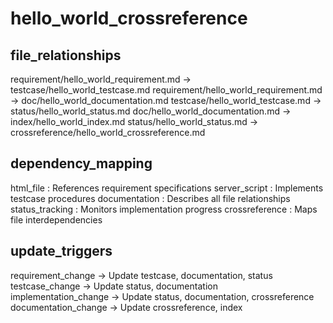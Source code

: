 # hello_world_crossreference

## file_relationships
requirement/hello_world_requirement.md     → testcase/hello_world_testcase.md
requirement/hello_world_requirement.md     → doc/hello_world_documentation.md
testcase/hello_world_testcase.md          → status/hello_world_status.md
doc/hello_world_documentation.md          → index/hello_world_index.md
status/hello_world_status.md              → crossreference/hello_world_crossreference.md

## dependency_mapping
html_file           : References requirement specifications
server_script       : Implements testcase procedures
documentation       : Describes all file relationships
status_tracking     : Monitors implementation progress
crossreference      : Maps file interdependencies

## update_triggers
requirement_change  → Update testcase, documentation, status
testcase_change     → Update status, documentation  
implementation_change → Update status, documentation, crossreference
documentation_change → Update crossreference, index
